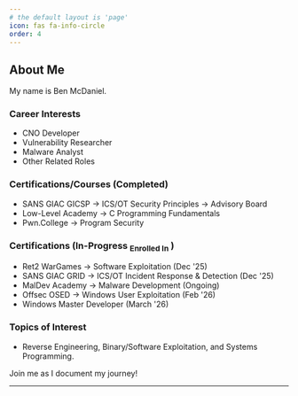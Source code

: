 ```yaml
---
# the default layout is 'page'
icon: fas fa-info-circle
order: 4
---
```


## About Me
My name is Ben McDaniel.

### Career Interests
- CNO Developer
- Vulnerability Researcher
- Malware Analyst
- Other Related Roles

### Certifications/Courses (Completed)
- SANS GIAC GICSP -> ICS/OT Security Principles -> Advisory Board
- Low-Level Academy -> C Programming Fundamentals
- Pwn.College -> Program Security

  
### Certifications (In-Progress <sub>Enrolled In</sub> )
- Ret2 WarGames -> Software Exploitation (Dec '25)
- SANS GIAC GRID -> ICS/OT Incident Response & Detection (Dec '25)
- MalDev Academy -> Malware Development (Ongoing)
- Offsec OSED -> Windows User Exploitation (Feb '26)
- Windows Master Developer (March '26)

### Topics of Interest
- Reverse Engineering, Binary/Software Exploitation, and Systems Programming.

Join me as I document my journey!

---
